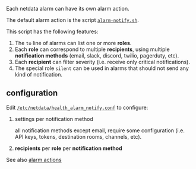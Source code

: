 Each netdata alarm can have its own alarm action.

The default alarm action is the script [`alarm-notify.sh`](https://github.com/firehol/netdata/blob/master/plugins.d/alarm-notify.sh).

This script has the following features:

1. The `to` line of alarms can list one or more **roles**.
2. Each **role** can correspond to multiple **recipients**, using multiple **notification methods** (email, slack, discord, twilio, pagerduty, etc).
3. Each **recipient** can filter severity (i.e. receive only critical notifications).
4. The special role `silent` can be used in alarms that should not send any kind of notification.

## configuration

Edit [`/etc/netdata/health_alarm_notify.conf`](https://github.com/firehol/netdata/blob/master/conf.d/health_alarm_notify.conf) to configure:

1. settings per notification method

   all notification methods except email, require some configuration (i.e. API keys, tokens, destination rooms, channels, etc).

2. **recipients** per **role** per **notification method**


See also [alarm actions](https://github.com/firehol/netdata/wiki/health-configuration-reference#alarm-actions)